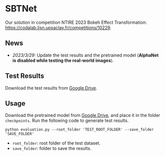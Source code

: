 # SBTNet
Our solution in competition NTIRE 2023 Bokeh Effect Transformation: https://codalab.lisn.upsaclay.fr/competitions/10229.

## News
- *2023/3/29:* Update the test results and the pretrained model (**AlphaNet is disabled while testing the real-world images**).

## Test Results
Download the test results from [Google Drive](https://drive.google.com/drive/folders/1_WZjCtJXxySboWzFcAOhilARLJpMHzGC?usp=share_link).

## Usage
Download the pretrained model from [Google Drive](https://drive.google.com/drive/folders/1_WZjCtJXxySboWzFcAOhilARLJpMHzGC?usp=share_link), and place it in the folder `checkpoints`. 
Run the following code to generate test results.
```
python evaluation.py --root_folder 'TEST_ROOT_FOLDER' --save_folder 'SAVE_FOLDER'
```
- `root_folder`:  root folder of the test dataset.
- `save_folder`: folder to save the results.
